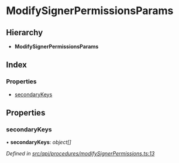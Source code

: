 # ModifySignerPermissionsParams

## Hierarchy

* **ModifySignerPermissionsParams**

## Index

### Properties

* [secondaryKeys](modifysignerpermissionsparams.md#secondarykeys)

## Properties

### secondaryKeys

• **secondaryKeys**: _object\[\]_

_Defined in_ [_src/api/procedures/modifySignerPermissions.ts:13_](https://github.com/PolymathNetwork/polymesh-sdk/blob/a0872cf4/src/api/procedures/modifySignerPermissions.ts#L13)

